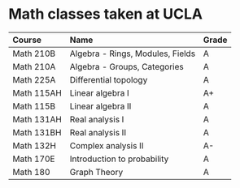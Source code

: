 # Math classes taken at UCLA

|Course|Name|Grade|
|:---|:---|:---|
|Math 210B|Algebra - Rings, Modules, Fields|A|
|Math 210A|Algebra - Groups, Categories|A|
|Math 225A|Differential topology|A|
|Math 115AH|Linear algebra I|A+|
|Math 115B|Linear algebra II|A|
|Math 131AH|Real analysis I|A|
|Math 131BH|Real analysis II|A|
|Math 132H|Complex analysis II|A-|
|Math 170E|Introduction to probability|A|
|Math 180|Graph Theory|A|
